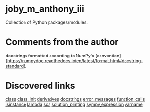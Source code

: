 # joby_m_anthony_iii
Collection of Python packages/modules.

# Comments from the author
docstrings formatted according to NumPy's [convention]{https://numpydoc.readthedocs.io/en/latest/format.html#docstring-standard}.

# Discovered links
[class](https://www.codespeedy.com/creating-subclass-in-python/)
[class_init](https://www.w3schools.com/python/gloss_python_class_init.asp)
[derivatives](https://johnathaningle.com/simple-derivatives-in-python/)
[docstrings](https://www.programiz.com/python-programming/docstrings)
[error_messages](https://stackoverflow.com/questions/27802270/how-to-stop-a-function)
[function_calls](https://problemsolvingwithpython.com/07-Functions-and-Modules/07.05-Calling-Functions-from-Other-Files/)
[isinstance](https://stackoverflow.com/questions/16807011/python-how-to-identify-if-a-variable-is-an-array-or-a-scalar)
[lambda](https://realpython.com/python-lambda/#first-example)
[sca](https://github.com/luizaes/sca-algorithm)
[solution_printing](https://www.codesansar.com/numerical-methods/runge-kutta-fourth-order-rk4-python-program.htm)
[sympy_expression](https://stackoverflow.com/questions/43414128/how-does-one-check-if-a-variable-is-a-sympy-expression)
[varname](https://exceptionshub.com/how-to-get-a-variable-name-as-a-string-in-python.html)